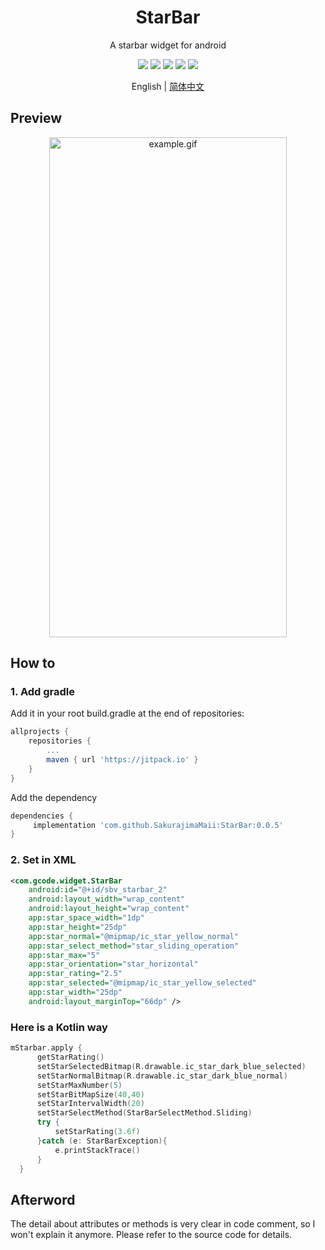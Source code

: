 <h1 align="center">StarBar</h1>

<p align="center">A starbar widget for android</p>

<p align="center">
<img src="https://img.shields.io/badge/compile%20sdk%20version-31-blue"/>
<img src="https://img.shields.io/badge/min%20sdk%20version-23-yellowgreen"/>
<img src="https://img.shields.io/badge/target%20sdk%20version-31-orange"/>
<img src="https://img.shields.io/badge/jdk%20version-11-%2300b894"/>
<img src="https://jitpack.io/v/SakurajimaMaii/StarBar.svg">
</p>

<div align="center">English | <a href="https://github.com/SakurajimaMaii/StarBar/blob/master/README_CN.md">简体中文</a></div>

## Preview

<div align="center"><img src="https://github.com/SakurajimaMaii/GStarBar/blob/master/resources/gstarbar.gif" width = "380" height = "800" alt="example.gif"/></div>

## How to

### 1. Add gradle

Add it in your root build.gradle at the end of repositories:

```groovy
allprojects {
    repositories {
        ...
        maven { url 'https://jitpack.io' }
    }
}
```

Add the dependency

```gradle
dependencies {
     implementation 'com.github.SakurajimaMaii:StarBar:0.0.5'
}
```

### 2. Set in XML

```xml
<com.gcode.widget.StarBar
    android:id="@+id/sbv_starbar_2"
    android:layout_width="wrap_content"
    android:layout_height="wrap_content"
    app:star_space_width="1dp"
    app:star_height="25dp"
    app:star_normal="@mipmap/ic_star_yellow_normal"
    app:star_select_method="star_sliding_operation"
    app:star_max="5"
    app:star_orientation="star_horizontal"
    app:star_rating="2.5"
    app:star_selected="@mipmap/ic_star_yellow_selected"
    app:star_width="25dp"
    android:layout_marginTop="66dp" />
```

### Here is a Kotlin way

```kotlin
mStarbar.apply {
      getStarRating()
      setStarSelectedBitmap(R.drawable.ic_star_dark_blue_selected)
      setStarNormalBitmap(R.drawable.ic_star_dark_blue_normal)
      setStarMaxNumber(5)
      setStarBitMapSize(40,40)
      setStarIntervalWidth(20)
      setStarSelectMethod(StarBarSelectMethod.Sliding)
      try {
          setStarRating(3.6f)
      }catch (e: StarBarException){
          e.printStackTrace()
      }
  }
```

## Afterword

The detail about attributes or methods is very clear in code comment, so I won't explain it anymore. Please refer to the source code for details.
